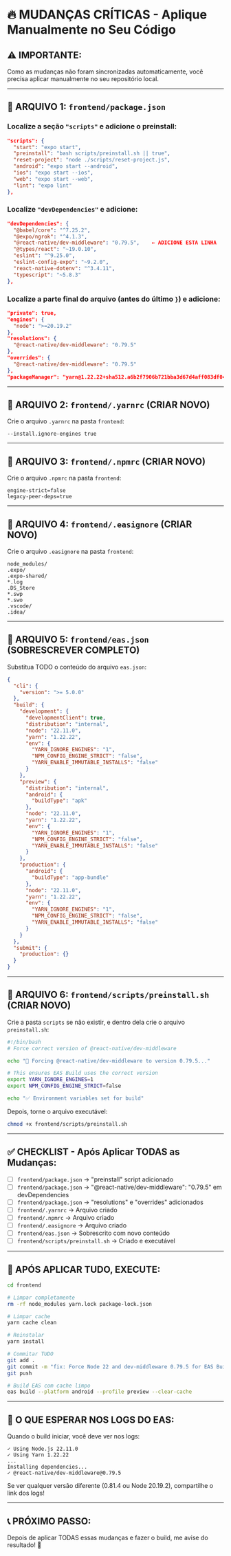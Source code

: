 # 🔥 MUDANÇAS CRÍTICAS - Aplique Manualmente no Seu Código

## ⚠️ IMPORTANTE: 
Como as mudanças não foram sincronizadas automaticamente, você precisa aplicar manualmente no seu repositório local.

---

## 📝 ARQUIVO 1: `frontend/package.json`

### Localize a seção `"scripts"` e adicione o preinstall:
```json
"scripts": {
  "start": "expo start",
  "preinstall": "bash scripts/preinstall.sh || true",
  "reset-project": "node ./scripts/reset-project.js",
  "android": "expo start --android",
  "ios": "expo start --ios",
  "web": "expo start --web",
  "lint": "expo lint"
},
```

### Localize `"devDependencies"` e adicione:
```json
"devDependencies": {
  "@babel/core": "^7.25.2",
  "@expo/ngrok": "^4.1.3",
  "@react-native/dev-middleware": "0.79.5",    ← ADICIONE ESTA LINHA
  "@types/react": "~19.0.10",
  "eslint": "^9.25.0",
  "eslint-config-expo": "~9.2.0",
  "react-native-dotenv": "^3.4.11",
  "typescript": "~5.8.3"
},
```

### Localize a parte final do arquivo (antes do último `}`) e adicione:
```json
"private": true,
"engines": {
  "node": ">=20.19.2"
},
"resolutions": {
  "@react-native/dev-middleware": "0.79.5"
},
"overrides": {
  "@react-native/dev-middleware": "0.79.5"
},
"packageManager": "yarn@1.22.22+sha512.a6b2f7906b721bba3d67d4aff083df04dad64c399707841b7acf00f6b133b7ac24255f2652fa22ae3534329dc6180534e98d17432037ff6fd140556e2bb3137e"
```

---

## 📝 ARQUIVO 2: `frontend/.yarnrc` (CRIAR NOVO)

Crie o arquivo `.yarnrc` na pasta `frontend`:
```
--install.ignore-engines true
```

---

## 📝 ARQUIVO 3: `frontend/.npmrc` (CRIAR NOVO)

Crie o arquivo `.npmrc` na pasta `frontend`:
```
engine-strict=false
legacy-peer-deps=true
```

---

## 📝 ARQUIVO 4: `frontend/.easignore` (CRIAR NOVO)

Crie o arquivo `.easignore` na pasta `frontend`:
```
node_modules/
.expo/
.expo-shared/
*.log
.DS_Store
*.swp
*.swo
.vscode/
.idea/
```

---

## 📝 ARQUIVO 5: `frontend/eas.json` (SOBRESCREVER COMPLETO)

Substitua TODO o conteúdo do arquivo `eas.json`:
```json
{
  "cli": {
    "version": ">= 5.0.0"
  },
  "build": {
    "development": {
      "developmentClient": true,
      "distribution": "internal",
      "node": "22.11.0",
      "yarn": "1.22.22",
      "env": {
        "YARN_IGNORE_ENGINES": "1",
        "NPM_CONFIG_ENGINE_STRICT": "false",
        "YARN_ENABLE_IMMUTABLE_INSTALLS": "false"
      }
    },
    "preview": {
      "distribution": "internal",
      "android": {
        "buildType": "apk"
      },
      "node": "22.11.0",
      "yarn": "1.22.22",
      "env": {
        "YARN_IGNORE_ENGINES": "1",
        "NPM_CONFIG_ENGINE_STRICT": "false",
        "YARN_ENABLE_IMMUTABLE_INSTALLS": "false"
      }
    },
    "production": {
      "android": {
        "buildType": "app-bundle"
      },
      "node": "22.11.0",
      "yarn": "1.22.22",
      "env": {
        "YARN_IGNORE_ENGINES": "1",
        "NPM_CONFIG_ENGINE_STRICT": "false",
        "YARN_ENABLE_IMMUTABLE_INSTALLS": "false"
      }
    }
  },
  "submit": {
    "production": {}
  }
}
```

---

## 📝 ARQUIVO 6: `frontend/scripts/preinstall.sh` (CRIAR NOVO)

Crie a pasta `scripts` se não existir, e dentro dela crie o arquivo `preinstall.sh`:
```bash
#!/bin/bash
# Force correct version of @react-native/dev-middleware

echo "🔧 Forcing @react-native/dev-middleware to version 0.79.5..."

# This ensures EAS Build uses the correct version
export YARN_IGNORE_ENGINES=1
export NPM_CONFIG_ENGINE_STRICT=false

echo "✅ Environment variables set for build"
```

Depois, torne o arquivo executável:
```bash
chmod +x frontend/scripts/preinstall.sh
```

---

## ✅ CHECKLIST - Após Aplicar TODAS as Mudanças:

- [ ] `frontend/package.json` → "preinstall" script adicionado
- [ ] `frontend/package.json` → "@react-native/dev-middleware": "0.79.5" em devDependencies
- [ ] `frontend/package.json` → "resolutions" e "overrides" adicionados
- [ ] `frontend/.yarnrc` → Arquivo criado
- [ ] `frontend/.npmrc` → Arquivo criado
- [ ] `frontend/.easignore` → Arquivo criado
- [ ] `frontend/eas.json` → Sobrescrito com novo conteúdo
- [ ] `frontend/scripts/preinstall.sh` → Criado e executável

---

## 🚀 APÓS APLICAR TUDO, EXECUTE:

```bash
cd frontend

# Limpar completamente
rm -rf node_modules yarn.lock package-lock.json

# Limpar cache
yarn cache clean

# Reinstalar
yarn install

# Commitar TUDO
git add .
git commit -m "fix: Force Node 22 and dev-middleware 0.79.5 for EAS Build"
git push

# Build EAS com cache limpo
eas build --platform android --profile preview --clear-cache
```

---

## 🎯 O QUE ESPERAR NOS LOGS DO EAS:

Quando o build iniciar, você deve ver nos logs:

```
✓ Using Node.js 22.11.0
✓ Using Yarn 1.22.22
...
Installing dependencies...
✓ @react-native/dev-middleware@0.79.5
```

Se ver qualquer versão diferente (0.81.4 ou Node 20.19.2), compartilhe o link dos logs!

---

## 📞 PRÓXIMO PASSO:

Depois de aplicar TODAS essas mudanças e fazer o build, me avise do resultado! 🚀
